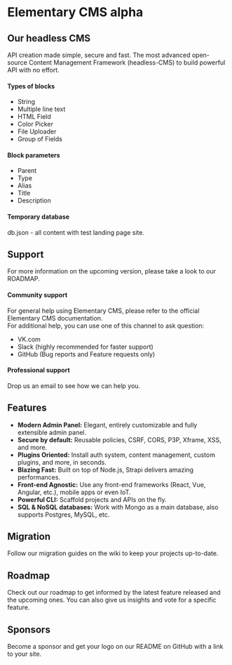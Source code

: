 # Elementary CMS alpha

<h2>Our headless CMS</h2>
API creation made simple, secure and fast.
The most advanced open-source Content Management Framework (headless-CMS) to build powerful API with no effort.

<h4>Types of blocks</h4>
<ul>
<li>String</li>
<li>Multiple line text</li>
<li>HTML Field</li>
<li>Color Picker</li>
<li>File Uploader</li>
<li>Group of Fields</li>
</ul>
<h4>Block parameters</h4>
<ul>
<li>Parent</li>
<li>Type</li>
<li>Alias</li>
<li>Title</li>
<li>Description</li>
</ul>

<h4>Temporary database</h4>
db.json - all content with test landing page site.

<h2>Support</h2>
For more information on the upcoming version, please take a look to our ROADMAP.

<h4>Community support</h4>
For general help using Elementary CMS, please refer to the official Elementary CMS documentation.</br> 
For additional help, you can use one of this channel to ask question:
<ul>
<li>VK.com</li>
<li>Slack (highly recommended for faster support)</li>
<li>GitHub (Bug reports and Feature requests only)</li>
</ul>
<h4>Professional support</h4>
Drop us an email to see how we can help you.

<h2>Features</h2>
<ul>
<li><b>Modern Admin Panel:</b> Elegant, entirely customizable and fully extensible admin panel.</li>
<li><b>Secure by default:</b> Reusable policies, CSRF, CORS, P3P, Xframe, XSS, and more.</li>
<li><b>Plugins Oriented:</b> Install auth system, content management, custom plugins, and more, in seconds.</li>
<li><b>Blazing Fast:</b> Built on top of Node.js, Strapi delivers amazing performances.</li>
<li><b>Front-end Agnostic:</b> Use any front-end frameworks (React, Vue, Angular, etc.), mobile apps or even IoT.</li>
<li><b>Powerful CLI:</b> Scaffold projects and APIs on the fly.</li>
<li><b>SQL & NoSQL databases:</b> Work with Mongo as a main database, also supports Postgres, MySQL, etc.</li>
</ul>

<h2>Migration</h2>
Follow our migration guides on the wiki to keep your projects up-to-date.

<h2>Roadmap</h2>
Check out our roadmap to get informed by the latest feature released and the upcoming ones. You can also give us insights and vote for a specific feature.

<h2>Sponsors</h2>
Become a sponsor and get your logo on our README on GitHub with a link to your site.
